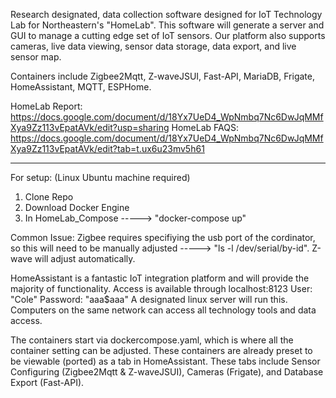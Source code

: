 Research designated, data collection software designed for IoT Technology Lab for Northeastern's "HomeLab". This software will generate a server and GUI to manage a cutting edge set of IoT sensors. Our platform also supports cameras, live data viewing, sensor data storage, data export, and live sensor map.

Containers include Zigbee2Mqtt, Z-waveJSUI, Fast-API, MariaDB, Frigate, HomeAssistant, MQTT, ESPHome.

HomeLab Report: https://docs.google.com/document/d/18Yx7UeD4_WpNmbq7Nc6DwJqMMfXya9Zz113vEpatAVk/edit?usp=sharing
HomeLab FAQS: https://docs.google.com/document/d/18Yx7UeD4_WpNmbq7Nc6DwJqMMfXya9Zz113vEpatAVk/edit?tab=t.ux6u23mv5h61

------------------------------------------------------------------------------------------------------------------------------------

For setup: (Linux Ubuntu machine required)
1. Clone Repo
2. Download Docker Engine
3. In HomeLab_Compose -----> "docker-compose up"

Common Issue:
Zigbee requires specifiying the usb port of the cordinator, so this will need to be manually adjusted -----> "ls -l /dev/serial/by-id".
Z-wave will adjust automatically.

HomeAssistant is a fantastic IoT integration platform and will provide the majority of functionality. Access is available through localhost:8123 
User: "Cole" 
Password: "aaa$aaa"
A designated linux server will run this. Computers on the same network can access all technology tools and data access. 

The containers start via dockercompose.yaml, which is where all the container setting can be adjusted. These containers are already preset to be viewable (ported) as a tab in HomeAssistant. These tabs include Sensor Configuring (Zigbee2Mqtt & Z-waveJSUI), Cameras (Frigate), and Database Export (Fast-API).




